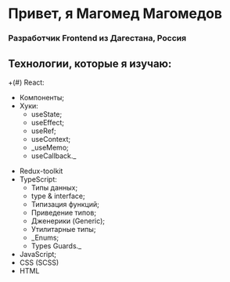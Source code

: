 # Привет, я Магомед Магомедов
### Разработчик Frontend из Дагестана, Россия
## Технологии, которые я изучаю:
+(#) React:
  - Компоненты;
  - Хуки:
      - useState;
      - useEffect;
      - useRef;
      - useContext;
      - _useMemo;
      - useCallback._
+ Redux-toolkit
+ TypeScript:
    - Типы данных;
    - type & interface;
    - Типизация функций;
    - Приведение типов;
    - Дженерики (Generic);
    - Утилитарные типы;
    - _Enums;
    - Types Guards._
+ JavaScript;
+ CSS (SCSS)
+ HTML
